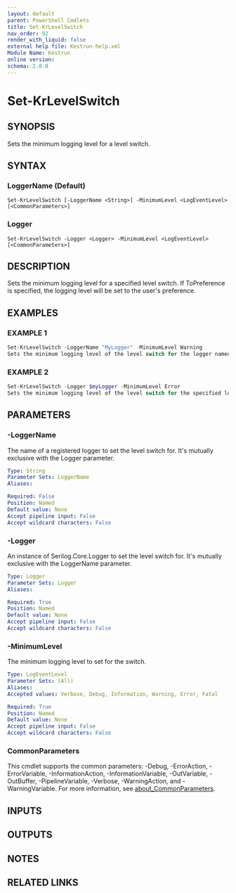 ```yaml
---
layout: default
parent: PowerShell Cmdlets
title: Set-KrLevelSwitch
nav_order: 92
render_with_liquid: false
external help file: Kestrun-help.xml
Module Name: Kestrun
online version:
schema: 2.0.0
---
```


# Set-KrLevelSwitch

## SYNOPSIS
Sets the minimum logging level for a level switch.

## SYNTAX

### LoggerName (Default)
```
Set-KrLevelSwitch [-LoggerName <String>] -MinimumLevel <LogEventLevel> [<CommonParameters>]
```

### Logger
```
Set-KrLevelSwitch -Logger <Logger> -MinimumLevel <LogEventLevel> [<CommonParameters>]
```

## DESCRIPTION
Sets the minimum logging level for a specified level switch.
If ToPreference is specified,
the logging level will be set to the user's preference.

## EXAMPLES

### EXAMPLE 1
```powershell
Set-KrLevelSwitch -LoggerName "MyLogger" -MinimumLevel Warning
Sets the minimum logging level of the level switch for the logger named "MyLogger" to Warning.
```

### EXAMPLE 2
```powershell
Set-KrLevelSwitch -Logger $myLogger -MinimumLevel Error
Sets the minimum logging level of the level switch for the specified logger instance to Error.
```

## PARAMETERS

### -LoggerName
The name of a registered logger to set the level switch for.
It's mutually exclusive with the Logger parameter.

```yaml
Type: String
Parameter Sets: LoggerName
Aliases:

Required: False
Position: Named
Default value: None
Accept pipeline input: False
Accept wildcard characters: False
```

### -Logger
An instance of Serilog.Core.Logger to set the level switch for.
It's mutually exclusive with the LoggerName parameter.

```yaml
Type: Logger
Parameter Sets: Logger
Aliases:

Required: True
Position: Named
Default value: None
Accept pipeline input: False
Accept wildcard characters: False
```

### -MinimumLevel
The minimum logging level to set for the switch.

```yaml
Type: LogEventLevel
Parameter Sets: (All)
Aliases:
Accepted values: Verbose, Debug, Information, Warning, Error, Fatal

Required: True
Position: Named
Default value: None
Accept pipeline input: False
Accept wildcard characters: False
```

### CommonParameters
This cmdlet supports the common parameters: -Debug, -ErrorAction, -ErrorVariable, -InformationAction, -InformationVariable, -OutVariable, -OutBuffer, -PipelineVariable, -Verbose, -WarningAction, and -WarningVariable. For more information, see [about_CommonParameters](http://go.microsoft.com/fwlink/?LinkID=113216).

## INPUTS

## OUTPUTS

## NOTES

## RELATED LINKS
